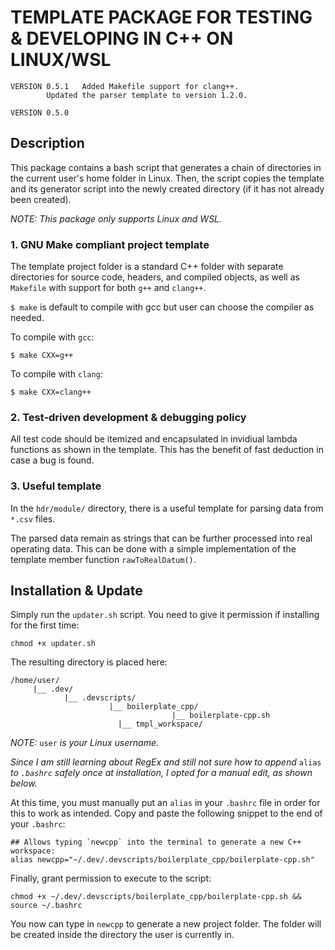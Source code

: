 
# TEMPLATE PACKAGE FOR TESTING & DEVELOPING IN C++ ON LINUX/WSL

	VERSION 0.5.1 	Added Makefile support for clang++.
			Updated the parser template to version 1.2.0.

	VERSION 0.5.0


## Description

This package contains a bash script that generates a chain of directories in the current user's home
folder in Linux. Then, the script copies the template and its generator script into the newly created
directory (if it has not already been created).

*NOTE: This package only supports Linux and WSL.*

### 1. GNU Make compliant project template
The template project folder is a standard C++ folder with separate directories for source code, headers,
and compiled objects, as well as `Makefile` with support for both `g++` and `clang++`.

`$ make` is default to compile with gcc but user can choose the compiler as needed.

To compile with `gcc`:
	
	$ make CXX=g++

To compile with `clang`:

	$ make CXX=clang++


### 2. Test-driven development & debugging policy
All test code should be itemized and encapsulated in invidiual lambda functions as shown in the template.
This has the benefit of fast deduction in case a bug is found.

### 3. Useful template
In the `hdr/module/` directory, there is a useful template for parsing data from `*.csv` files.

The parsed data remain as strings that can be further processed into real operating data. This can be
done with a simple implementation of the template member function `rawToRealDatum()`.


## Installation & Update

Simply run the `updater.sh` script. You need to give it permission if installing for the first time:
	
	chmod +x updater.sh

The resulting directory is placed here:

	/home/user/
		 |__ .dev/
		        |__ .devscripts/
			              |__ boilerplate_cpp/
				                        |__ boilerplate-cpp.sh
							|__ tmpl_workspace/
	
*NOTE:* `user` *is your Linux username.*

*Since I am still learning about RegEx and still not sure how to append* `alias` *to `.bashrc` safely
once at installation, I opted for a manual edit, as shown below.*

At this time, you must manually put an `alias` in your `.bashrc` file in order for this to work as
intended. Copy and paste the following snippet to the end of your `.bashrc`:

	## Allows typing `newcpp` into the terminal to generate a new C++ workspace:
	alias newcpp="~/.dev/.devscripts/boilerplate_cpp/boilerplate-cpp.sh"

Finally, grant permission to execute to the script:

	chmod +x ~/.dev/.devscripts/boilerplate_cpp/boilerplate-cpp.sh && source ~/.bashrc

You now can type in `newcpp` to generate a new project folder. The folder will be created inside
the directory the user is currently in.
